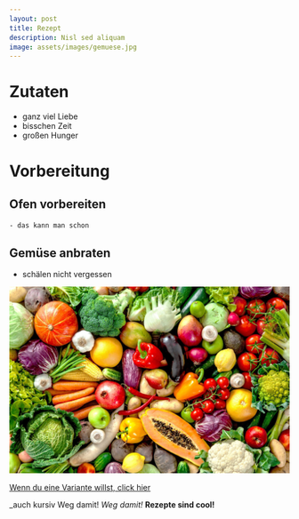 ```yaml
---
layout: post
title: Rezept
description: Nisl sed aliquam
image: assets/images/gemuese.jpg
---
```


# Zutaten
  - ganz viel Liebe
  - bisschen Zeit
  - großen Hunger
# Vorbereitung
## Ofen vorbereiten
    - das kann man schon
## Gemüse anbraten
  - schälen nicht vergessen

![Das meine ich mit Gemüse](https://github.com/fabridamicelli/cooler-blog-name/blob/gh-pages/assets/images/gemuese.jpg)

[Wenn du eine Variante willst, click hier](http://www.die-variante.de)


_auch kursiv Weg damit!
*Weg damit!*
**Rezepte sind cool!**

